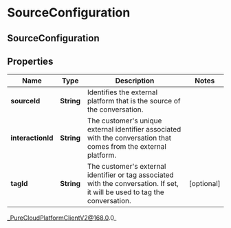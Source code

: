 # SourceConfiguration

## SourceConfiguration

## Properties

|Name | Type | Description | Notes|
|------------ | ------------- | ------------- | -------------|
| **sourceId** | **String** | Identifies the external platform that is the source of the conversation. | |
| **interactionId** | **String** | The customer&#39;s unique external identifier associated with the conversation that comes from the external platform. | |
| **tagId** | **String** | The customer&#39;s external identifier or tag associated with the conversation. If set, it will be used to tag the conversation. | [optional] |



_PureCloudPlatformClientV2@168.0.0_

